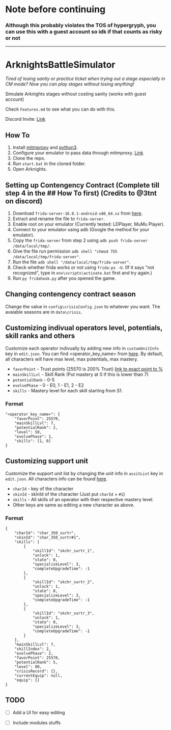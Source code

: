 # Note before continuing 

### Although this probably violates the TOS of hypergryph, you can use this with a guest account so idk if that counts as risky or not
____________

# ArknightsBattleSimulator
_Tired of losing santiy or practice ticket when trying out a stage especially in CM mode? Now you can play stages without losing anything!_

Simulate Arknights stages without costing sanity (works with guest account)

Check `Features.md` to see what you can do with this.

Discord Invite: [Link](https://discord.gg/bzMvwtzQ)


## How To

1. Install [mitmproxy](https://mitmproxy.org/) and [python3](https://www.python.org/downloads/).
2. Configure your emulator to pass data through mitmproxy. [Link](https://docs.mitmproxy.org/stable/overview-getting-started/)
3. Clone the repo.
4. Run `start.bat` in the cloned folder.
5. Open Arknights.

## Setting up Contengency Contract (Complete till step 4 in the ## How To first) (Credits to @3tnt on discord)

1. Download `frida-server-16.0.1-android-x86_64.xz` from [here](https://github.com/frida/frida/releases).
2. Extract and rename the file to `frida-server`.
3. Enable root on your emulator (Currently tested: LDPlayer, MuMu Player).
4. Connect to your emulator using adb (Google the method for your emulator).
5. Copy the `frida-server` from step 2 using `adb push frida-server /data/local/tmp/`.
6. Give the file run permission `adb shell "chmod 755 /data/local/tmp/frida-server"`.
7. Run the file `adb shell "/data/local/tmp/frida-server"`.
8. Check whether frida works or not using `frida-ps -U`. (If it says "not recognized", type in `env\scripts\activate.bat` first and try again.)
9. Run `py fridahook.py` after you opened the game.

## Changing contengency contract season
Change the value in `config\crisisConfig.json` to whatever you want. The avaiable seasons are in `data\crisis`.

## Customizing indivual operators level, potentials, skill ranks and others
Customize each operator indivually by adding new info in `customUnitInfo` key in `edit.json`. You can find <operator_key_name> from [here](https://raw.githubusercontent.com/Kengxxiao/ArknightsGameData/master/en_US/gamedata/excel/character_table.json). By default, all characters will have max level, max potentials, max mastery.

- `favorPoint` - Trust points (25570 is 200% Trust) [link to exact point to %](https://gamepress.gg/arknights/core-gameplay/arknights-guide-operator-trust)
- `mainSkillLvl` - Skill Rank (Put mastery at 0 if this is lower than 7)
- `potentialRank` - 0-5
- `evolvePhase` - 0 - E0, 1 - E1, 2 - E2
- `skills` - Mastery level for each skill starting from S1.

### Format
```
"<operator_key_name>": {
    "favorPoint": 25570,
    "mainSkillLvl": 7,
    "potentialRank": 2,
    "level": 50, 
    "evolvePhase": 1,
    "skills": [1, 0]
}
```

## Customizing support unit
Customize the support unit list by changing the unit info in `assitList` key in `edit.json`. All characters info can be found [here](https://raw.githubusercontent.com/Kengxxiao/ArknightsGameData/master/en_US/gamedata/excel/character_table.json).

- `charId` - key of the character
- `skinId` - skinId of the character (Just put `charId` + `#1`)
- `skills` - All skills of an operator with their respective mastery level.
- Other keys are same as editing a new character as above.


### Format
```
{
    "charId": "char_350_surtr",
    "skinId": "char_350_surtr#1",
    "skills": [
        {
            "skillId": "skchr_surtr_1",
            "unlock": 1,
            "state": 0,
            "specializeLevel": 3,
            "completeUpgradeTime": -1
        },
        {
            "skillId": "skchr_surtr_2",
            "unlock": 1,
            "state": 0,
            "specializeLevel": 3,
            "completeUpgradeTime": -1
        },
        {
            "skillId": "skchr_surtr_3",
            "unlock": 1,
            "state": 0,
            "specializeLevel": 3,
            "completeUpgradeTime": -1
        }
    ],
    "mainSkillLvl": 7,
    "skillIndex": 2,
    "evolvePhase": 2,
    "favorPoint": 25570,
    "potentialRank": 5,
    "level": 80,
    "crisisRecord": {},
    "currentEquip": null,
    "equip": {}
}
```

## TODO
- [ ] Add a UI for easy editing
- [ ] Include modules stuffs

